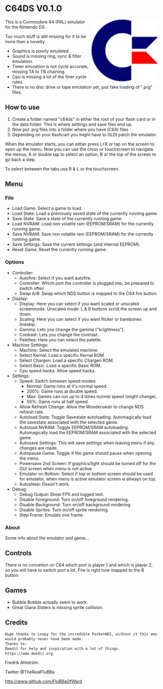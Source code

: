 # C64DS V0.1.0

<img align="right" width="220" src="./logo.png" />

This is a Commodore 64 (PAL) emulator for the Nintendo DS.

Too much stuff is still missing for it to be more than a novelty.
* Graphics is poorly emulated.
* Sound is missing ring, sync & filter emulation.
* Timer emulation is not cycle accurate, missing TA to TB chaining.
* Cpu is missing a lot of the finer cycle rules.
* There is no disc drive or tape emulation yet, just fake loading of ".prg" files.

## How to use

1. Create a folder named "c64ds" in either the root of your flash card or in
 the data folder. This is where settings and save files end up.
2. Now put .prg files into a folder where you have (C64) files.
3. Depending on your flashcart you might have to DLDI patch the emulator.

When the emulator starts, you can either press L+R or tap on the screen to open
up the menu. Now you can use the cross or touchscreen to navigate the menus, A
or double tap to select an option, B or the top of the screen to go back a step.

To select between the tabs use R & L or the touchscreen.

## Menu

### File

* Load Game: Select a game to load.
* Load State: Load a previously saved state of the currently running game.
* Save State: Save a state of the currently running game.
* Load NVRAM: Load non volatile ram (EEPROM/SRAM) for the currently running game.
* Save NVRAM: Save non volatile ram (EEPROM/SRAM) for the currently running game.
* Save Settings: Save the current settings (and internal EEPROM).
* Reset Game: Reset the currently running game.

### Options

* Controller:
  * Autofire: Select if you want autofire.
  * Controller: Which port the controller is plugged into, be prepared to switch often
  * Swap A/B: Swap which NDS button is mapped to the C64 fire button.
* Display:
  * Display: Here you can select if you want scaled or unscaled screenmode. Unscaled mode:  L & R buttons scroll the screen up and down.
  * Scaling: Here you can select if you want flicker or barebones lineskip.
  * Gamma: Lets you change the gamma ("brightness").
  * Contrast: Lets you change the contrast.
  * Palettes: Here you can select the palette.
* Machine Settings:
  * Machine: Select the emulated machine.
  * Select Kernal: Load a specific Kernal ROM.
  * Select Chargen: Load a specific Chargen ROM.
  * Select Basic: Load a specific Basic ROM.
  * Cpu speed hacks: Allow speed hacks.
* Settings:
  * Speed: Switch between speed modes.
    * Normal: Game runs at it's normal speed.
    * 200%: Game runs at double speed.
    * Max: Games can run up to 4 times normal speed (might change).
    * 50%: Game runs at half speed.
  * Allow Refresh Change: Allow the Wonderswan to change NDS refresh rate.
  * Autoload State: Toggle Savestate autoloading. Automagically load the savestate associated with the selected game.
  * Autoload NVRAM: Toggle EEPROM/SRAM autoloading. Automagically load the EEPROM/SRAM associated with the selected game.
  * Autosave Settings: This will save settings when leaving menu if any changes are made.
  * Autopause Game: Toggle if the game should pause when opening the menu.
  * Powersave 2nd Screen: If graphics/light should be turned off for the GUI screen when menu is not active.
  * Emulator on Bottom: Select if top or bottom screen should be used for emulator, when menu is active emulator screen is allways on top.
  * Autosleep: Doesn't work.
* Debug:
  * Debug Output: Show FPS and logged text.
  * Disable Foreground: Turn on/off foreground rendering.
  * Disable Background: Turn on/off background rendering.
  * Disable Sprites: Turn on/off sprite rendering.
  * Step Frame: Emulate one frame.

### About

Some info about the emulator and game...

## Controls

There is no convetion on C64 which port is player 1 and which is player 2, so
you will have to switch port a lot. Fire is right now mapped to the B button.

## Games

* Bubble Bobble actually seem to work.
* Great Giana Sisters is missing sprite collision.

## Credits

```text
Huge thanks to Loopy for the incredible PocketNES, without it this emu would probably never have been made.
Thanks to:
Dwedit for help and inspiration with a lot of things. https://www.dwedit.org
```

Fredrik Ahlström

Twitter @TheRealFluBBa

http://www.github.com/FluBBaOfWard
